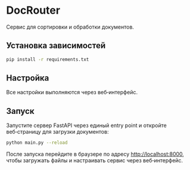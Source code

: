 # DocRouter

Сервис для сортировки и обработки документов.

## Установка зависимостей

```bash
pip install -r requirements.txt
```

## Настройка

Все настройки выполняются через веб‑интерфейс.

## Запуск

Запустите сервер FastAPI через единый entry point и откройте веб‑страницу для загрузки документов:

```bash
python main.py --reload
```

После запуска перейдите в браузере по адресу [http://localhost:8000](http://localhost:8000), чтобы загружать файлы и настраивать сервис через веб‑интерфейс.

